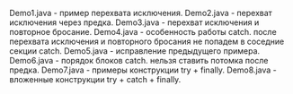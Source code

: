 

Demo1.java - пример перехвата исключения.
Demo2.java - перехват исключения через предка.
Demo3.java - перехват исключения и повторное бросание.
Demo4.java - особенность работы catch. после перехвата исключения и повторного бросания не попадем в соседние секции catch.
Demo5.java - исправление предыдущего примера.
Demo6.java - порядок блоков catch. нельзя ставить потомка после предка.
Demo7.java - примеры конструкции try + finally.
Demo8.java - вложенные конструкции try + catch + finally.
